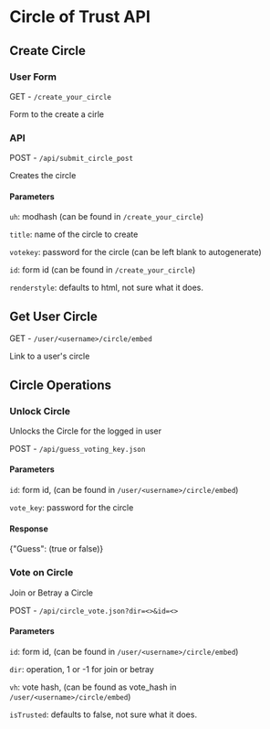 Circle of Trust API
===================

Create Circle
-------------

### User Form

GET - `/create_your_circle`

Form to the create a cirle

### API

POST - `/api/submit_circle_post`

Creates the circle

#### Parameters

`uh`: modhash (can be found in `/create_your_circle`)

`title`: name of the circle to create

`votekey`: password for the circle (can be left blank to autogenerate)

`id`: form id (can be found in `/create_your_circle`)

`renderstyle`: defaults to html, not sure what it does.

Get User Circle
---------------

GET - `/user/<username>/circle/embed`

Link to a user's circle

Circle Operations
-----------------

### Unlock Circle

Unlocks the Circle for the logged in user

POST - `/api/guess_voting_key.json`

#### Parameters

`id`: form id, (can be found in `/user/<username>/circle/embed`)

`vote_key`: password for the circle

#### Response

{"Guess": (true or false)}

### Vote on Circle

Join or Betray a Circle

POST - `/api/circle_vote.json?dir=<>&id=<>`

#### Parameters

`id`: form id, (can be found in `/user/<username>/circle/embed`)

`dir`: operation, 1 or -1 for join or betray

`vh`: vote hash, (can be found as vote_hash in `/user/<username>/circle/embed`)

`isTrusted`: defaults to false, not sure what it does.
